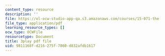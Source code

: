 ```yaml
---
content_type: resource
description: ''
file: https://ol-ocw-studio-app-qa.s3.amazonaws.com/courses/15-071-the-analytics-edge-spring-2017/9811168fd216275f7860d832afdb1617_xxjhXhhcg74.pdf
file_type: application/pdf
learning_resource_types: []
ocw_type: OCWFile
resourcetype: Document
title: 3play pdf file
uid: 9811168f-d216-275f-7860-d832afdb1617
---
```

